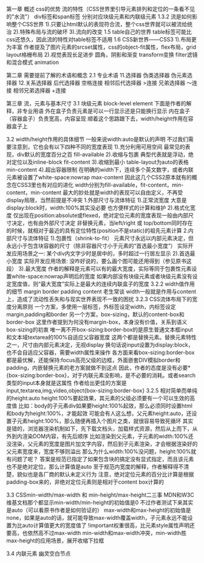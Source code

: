 第一章 概述
css的优势 流的特性（CSS世界里引导元素排列和定位的一条看不见的"水流"）
div标签和span标签 分别对应块级元素和内联级元素
1.3.2 流是如何影响整个CSS世界
1).只要让html默认的表现符合流，整个css世界就可以被流给统治
2).特殊布局与流的破坏
3).流向的改变
1.5 table自己的世界
table标签可能比css还悠久，因此流的特性对table标签不适用
1.6 CSS新世界——CSS3
1).布局更为丰富
作者提及了图片元素的srcset属性，css的object-fit属性，flex布局，grid layout格栅布局
2).视觉表现长足进步
圆角，阴影和渐变 transform变换 filter滤镜和混合模式 animation

第二章 需要提前了解的术语和概念
2.1 专业术语
11.选择器
伪类选择器
伪元素选择器
12.关系选择器
后代选择器 空格连接
相邻后代选择器 >连接
兄弟选择器 ～连接
相邻兄弟选择器 +连接

第三章 流，元素与基本尺寸
3.1 块级元素 block-level element
下面是作者的解释，非专业用语
外在盒子负责元素是可以一行显示还是只能换行显示
内在盒子（容器盒子）负责宽高，内容呈现
顺着这个思路跟下去，width/height作用在容器盒子上

3.2 width/height作用的具体细节
一般来说width:auto是默认的声明
不过我们需要注意到，它也会有以下四种不同的宽度表现
1).充分利用可用空间
最常见的表现，div默认的宽度百分之百
fill-available
2).收缩与包裹
典型代表就是浮动，绝对定位以及inline-block
fit-content
3).收缩到最小
table-layout为auto的表格
min-content
4).超出容器限制
在明确的width下，连续多个英文数字，或者内联元素被设置了white-space:nowrap
max-content
因此这几个CSS2原本就有的概念在CSS3里也有对应的进化
width分别为fill-available，fit-content，min-content，min-content
最大的妙处就是width的表现可以自由定义，不再受display局限，当然前提是不冲突
1.外部尺寸与流体特征
1).正常流宽度
大意是display:block时，width:100%其实没必要
也方便样式的计算和维护
2).格式化宽度
仅出现在position:absolute或flexed，绝对定位元素的宽度表现一般由内部尺寸决定，也有由外部尺寸决定
非替换元素，当left/right 或 top/bottom同时存在的时候，就相对于最近的具有定位特性(position不是static)的祖先元素计算
2.内部尺寸与流体特征
1).包裹性（shrink-to-fit）
元素尺寸永远以内部元素决定，但永远小于包含块容器的尺寸（除非容器尺寸小于元素的“首选最小宽度”）
实际开发应用场景之一: 某个div内文字少时是居中的，多时超过一行居左显示
2).首选最小宽度
实际开发应用场景: 没咋好说的，要么画个图可能还用得到（参见原书这段）
3).最大宽度
作者的解释是元素可以有的最大宽度，实际等同于包裹性元素设置white-space:nowrap声明后的宽度
如果内部没有块级元素或者块级元素没有设定宽度值，则“最大宽度”实际上是最大的连续内联盒子的宽度
3.2.2 width值作用的细节
margin border padding content 老生常谈
width一般就是作用与content上，造成了流动性丢失和与现实世界表现不一致的困扰
3.2.3 CSS流体布局下的宽度分离原则
一个方案，多使用一层标签，外标签设定width，内标签设定margin,padding和border
另一个方案，box-sizing，默认的content-box和border-box
这里作者提到为何没有margin-box，本身没有价值，关系到语义
box-sizing的初衷
唯一离不开box-sizing:border-box的是原生普通文本框input和文本域textarea的100%自适应父容器宽度
这两个都是替换元素。替换元素特性之一，尺寸由内部元素决定，无视display
换句话说input设置为display:block，也不会自适应父容器，需要width属性来操作
各方面来看box-sizing:border-box都是最优解，还能保持:focus高亮父级的边框，外面嵌套DIV模拟border和padding，内嵌替换元素的老方案就做不到这点
因此，作者的态度是没有必要*{box-sizing:border-box}，对于内联元素没影响，是不必要的消耗。或者search类型的input本身就是这属性
作者给出更佳的方案是input,textarea,img,video,object{box-sizing:border-box}
3.2.5 相对简单而单纯的height:auto
height:100%要起效果，其元素的父级必须要有一个可以生效的高度值
比如：body的子元素div如果要height:100%起效，那么必须同时设置html和body为height:100%，才能起效
可能会有人这么想，父元素height:auto，还设置子元素height:100%，那么随便再插入个图片之类，就很容易导致死循环
其实是错的，浏览器渲染机制如下，先下载文档头，加载样式资源，然后从上而下，从外到内渲染DOM内容，有先后顺序
比如渲染到父元素，子元素的width:100%还没渲染，父元素的宽度是图片加文字内容，然后到子元素渲染，才会根据渲染好的父元素宽度来，宽度不够则溢出
那么为什么width:100%没问题，height:100%就有问题了呢？
答案是规范已指定了如果包含块的搞定没有显式指定，而且该元素也不是绝对定位，那么计算值是auto
至于规范内宽度的解释，作者解释得不清楚，貌似也是各厂商的默认未定义行为
注意，绝对定位元素的百分比计算是根据padding-box来的，非绝对定位元素则是相对于content box计算的

3.3 CSSmin-width/max-width 和 min-height/max-height二三事
MDN和W3C维基文档那个都显示min-width/min-height的初始值是0
不过作者测试下来其实是auto（可以看原书作者是如何验证的）
max-width和max-height的初始值是none，如果是auto的话，就可能导致max-width覆盖width，子元素永远不能设置为比auto计算值更大的宽度值了
!important权重很高，比元素style属性声明还要高，也依然高不过max-width
min-width和max-width冲突，min-width胜
max-height的应用场景，展开收缩下拉框

3.4 内联元素
幽灵空白节点